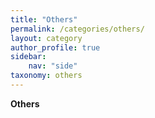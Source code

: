 ```yaml
---
title: "Others"
permalink: /categories/others/
layout: category
author_profile: true
sidebar:
    nav: "side"
taxonomy: others
---
```


**Others**